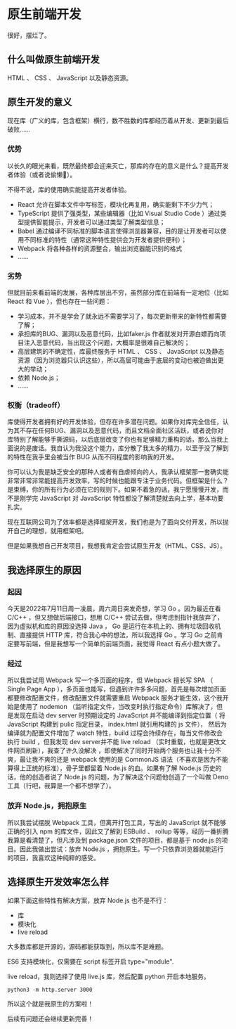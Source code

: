 # 原生前端开发

很好，摆烂了。

## 什么叫做原生前端开发

HTML 、 CSS 、 JavaScript 以及静态资源。

## 原生开发的意义

现在库（广义的库，包含框架）横行，数不胜数的库都经历着从开发、更新到最后破败……

### 优势

以长久的眼光来看，既然最终都会迎来灭亡，那库的存在的意义是什么？提高开发者体验（或者说偷懒🤔）。

不得不说，库的使用确实能提高开发者体验。

- React 允许在脚本文件中写标签，模块化再复用，确实能剩下不少力气；
- TypeScript 提供了强类型，某些编辑器（比如 Visual Studio Code ）通过类型提供智能提示，开发者可以通过类型了解类型信息；
- Babel 通过编译不同标准的脚本语言使得浏览器兼容，目的是让开发者可以使用不同标准的特性（通常这种特性提供会为开发者提供便利）；
- Webpack 将各种各样的资源整合，输出浏览器能识别的格式
- ……

### 劣势

但就目前来看前端的发展，各种库层出不穷，虽然部分库在前端有一定地位（比如 React 和 Vue ），但也存在一些问题：

- 学习成本，并不是学会了就永远不需要学习了，每次更新带来的新特性都需要了解；
- 承担库的BUG、漏洞以及恶意代码，比如faker.js 作者就发对开源白嫖而向项目注入恶意代码，当出现这个问题，大概率是很难自己解决的；
- 高层建筑的不确定性，库最终服务于 HTML 、 CSS 、 JavaScript 以及静态资源（因为浏览器只认识这些），所以高层可能由于底层的变动也被迫做出更大的举动；
- 依赖 Node.js；
- ……

### 权衡（tradeoff）

库使得开发者拥有好的开发体验，但存在许多潜在问题。如果你对库完全信任，认为其不存在任何BUG、漏洞以及恶意代码，而且文档全面社区活跃，或者说你对库特别了解能够手撕源码，以后底层改变了你也有足够精力重构的话，那么当我上面说的是废话。我自认为我没这个能力，库分散了我太多的精力，以至于没了解到的特性在我手里会被当作 BUG 从而不同程度的影响我的开发。

你可以认为我是缺乏安全的那种人或者有自虐倾向的人，我承认框架那一套确实能非常非常非常能提高开发效率，写的时候也能跟专注于业务代码。但框架是什么？是束缚，你的所有行为必须在它的规则下。如果不着急的话，我宁愿慢慢开发，而不是刚学完 JavaScript 对 JavaScript 特性都没了解清楚就去向上学，基本功要扎实。

现在互联网公司为了效率都是选择框架开发，我们也是为了面向交付开发，所以抛开自己的理想，就用框架吧。

但是如果我想自己开发项目，我想我肯定会尝试原生开发（HTML、CSS、JS）。

## 我选择原生的原因

### 起因

今天是2022年7月11日周一凌晨，周六周日突发奇想，学习 Go 。因为最近在看 C/C++ ，但又想做后端接口，想用 C/C++ 尝试去做，但考虑到指针我放弃了，因为虚拟机和库的原因没选择  Java ， Go 是运行在本机上的、拥有垃圾回收机制、直接提供 HTTP 库，符合我心中的想法，所以我选择 Go 。学习 Go 之前肯定要写前端，但是我想写一个简单的前端页面，我觉得 React 有点小题大做了。

### 经过

所以我尝试用 Webpack 写一个多页面的程序，但 Webpack 擅长写 SPA （ Single Page App ），多页面也能写，但遇到许许多多问题，首先是每次增加页面都要修改配置文件，修改配置文件就需要重启 Webpack 服务才能生效，这个我开始是使用了 nodemon （监听指定文件，当改变时执行指定命令）库解决了，但是发现在启动 dev server 时预期设定的 JavaScript 并不能编译到指定位置（ 将 JavaScript 构建到 pulic 指定目录， index.html 就引用构建的 js 文件）， 然后为编译就为配置文件增加了 watch 特性，build 过程会持续存在，每当文件修改会执行 build ，但我发现 dev server并不能 live reload （实时重载，也就是更改文件网页刷新），我查了许久没解决 ，即使解决了同时开始两个服务也让我十分不爽，最让我不爽的还是 webpack 使用的是 CommonJS 语法（不喜欢是因为不能算得上正统的标准），骨子里都留着 Node.js 的血。如果有了解 Node.js 历史的话，他的创造者说了 Node.js 的问题，为了解决这个问题他创造了一个叫做 Deno 工具（行吧，我算是一个都不想学了）。

### 放弃 Node.js，拥抱原生

所以我尝试摆脱 Webpack 工具，但离开打包工具，写出的 JavaScript 就不能够正确的引入 npm 的库文件，因此又了解到 ESBuild 、 rollup 等等，经历一番折腾我算是看清楚了，但凡涉及到 package.json 文件的项目，都是基于 node.js 的项目。因此我做出尝试：放弃 Node.js ，拥抱原生。写一个只依靠浏览器就能运行的项目，我喜欢这种纯粹的感受。

## 选择原生开发效率怎么样

如果下面这些特性有解决方案，放弃 Node.js 也不是不行：

- 库
- 模块化
- live reload

大多数库都是开源的，源码都能获取到，所以库不是难题。

ES6 支持模块化，仅需要在 script 标签开启 type="module".

live reload，我则选择了使用 live.js 库，然后配置 python 开启本地服务。

```shell
python3 -m http.server 3000
```

所以这个就是我原生的方案啦！

后续有问题还会继续更新完善！



